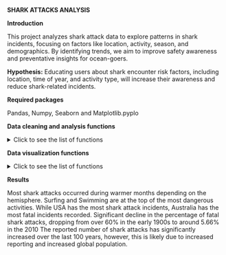 **SHARK ATTACKS ANALYSIS** 

**Introduction**

This project analyzes shark attack data to explore patterns in shark incidents, focusing on factors like location, activity, season, and demographics. By identifying trends, we aim to improve safety awareness and preventative insights for ocean-goers.

**Hypothesis:**
Educating users about shark encounter risk factors, including location, time of year, and activity type, will increase their awareness and reduce shark-related incidents.


**Required packages**

Pandas, Numpy, Seaborn and Matplotlib.pyplo


**Data cleaning and analysis functions**

<details>
  <summary>Click to see the list of functions</summary>
  
  - The **clean_string()** function standardizes string values by retaining only numeric characters and hyphens, ensuring that non-numeric characters are removed.
    This approach helps in eliminating inconsistencies that may arise from text variations.
    
  - The **clean_dates2()** function standardizes date formats by removing unnecessary text, formatting spacing, and converting strings to datetime objects, which ensures consistency.
    Handling Techniques : Handling Missing and Irregular Values: Removes non-date rows by coercing invalid dates to NaT and dropping NaNs.
                          Filtering Rows: Drops records before 1900 for relevancy.
                          Consistency Checks: Validates that the year in the date matches the separate 'Year' column, filtering any mismatches.


  - The **clean_states()** function standardizes state names in a dataset by converting them to lowercase and correcting common misspellings. 
    It removes rows with missing state data and filters out states that appear five times or less, focusing on significant entries. Finally, 
    it formats the state names to title case for readability. This process enhances data quality and prepares it for accurate analysis.


  - The **clean_cols function()** streamlines the DataFrame by renaming and removing unnecessary columns, ensuring the data remains relevant and manageable for analysis.
    Handling Techniques: Column Renaming: The function renames the "Unnamed: 11" column to "Fatal," enhancing clarity in the dataset.
                         Column Removal: It drops irrelevant columns like "href formula" and "Case Number" to focus on essential information.
                         Duplicate Removal: The function eliminates duplicate rows, improving data integrity and ensuring each record is unique for accurate analysis.

 - The **clean_type()** standardizes the "Type" column by consolidating variations in naming conventions, particularly for the "Provoked" type.
    It simplifies the dataset by categorizing several ambiguous types into a single "Unknown" category, which enhances clarity and analysis.
    
 - **Clean_country()** function tidies the "Country" column by standardizing names and removing entries that do not represent actual countries.
    This ensures that the dataset accurately reflects the geographical origins of the entries.
    
 - **Hemisphere()** function enriches the DataFrame by adding a "Hemisphere" column based on the geographical location of each country. 
 - Handling Techniques: Mapping: A predefined dictionary maps each country to its respective hemisphere, ensuring consistent classification.
                        Default Handling: Countries not found in the dictionary are assigned a default value of "Na," allowing for easy identification of unclassified entries.
 - **The clean_sex()** function standardizes the "Sex" column to ensure consistency in gender representation within the dataset.
   
 - **Clean_age()**  standardizes various age representations in the dataset.
   Techniques: Uses .replace() for common age values and patterns.
               Strips whitespace and replaces invalid entries (e.g., "Middle age", "unknown") with NaN.
   
 - **Age_group()** function categorizes age into predefined groups.
   Techniques: Utilizes conditional logic to define age ranges, returning "Unknown" for NaN values.

- **Age_groups()** converts age to numeric and assigns age groups.
  Techniques: Applies the age_group function to each age value.

- **Add_month()** extracts the month from a date column.
  Techniques: Converts the "Date" column to datetime and creates a new "Month" column.
  
- **Assign_season()** determines the season based on the month and hemisphere.
  Techniques: Applies logic to assign seasons accordingly.

- **Add_season()** applies the assign_season function to create a "Season" column.
  Techniques: Utilizes .apply() for row-wise operations.

- **Clean_activity()** standardizes activity descriptions.
  Techniques: Converts text to lowercase and counts activity frequencies.
              Replaces infrequent activities with "unknown" and applies corrections.

- **Clean_fatal()** function standardizes fatality indicators.
  Techniques: Maps various representations of fatality status to a consistent format.
  
- **Cleaning()** function centralizes multiple cleaning functions into a single process.
  Techniques: Sequentially applies various cleaning functions to ensure data integrity across the dataset.


</details>

 **Data visualization functions**

<details>
  <summary>Click to see the list of functions</summary>


  **Techniques Utilized:** 
  functions groupby(), .agg(),, .pivot_table(), for grouping data, unstack(), .melt(), sort_values() to prepare them for
  visualization. Seaborn and matlplotlib.pyplot libraries, barplot and histplots for data visualization

  Example of functions we have used
  
  - **Grouped_month_hemisphere(df)** -  Analyzes shark activity by month and hemisphere. It groups data using groupby()and counts
    occurrences with .size(). The unstack() method pivots the DataFrame to create columns for each hemisphere, while .fillna(0) and
    .astype(int) ensure no missing values. The DataFrame is sorted and reshaped using .melt() for visualization, culminating in a
    bar plot via sns.barplot().
  - **Visualize_activity_sex_group()** function compares shark incident activities by gender. It groups data using groupby() and
    counts cases, sorting them by frequency. The DataFrame is reshaped for clarity with .melt(), and a bar chart is plotted using
    sns.barplot() for straightforward comparison.
  - **Grouped_decade_incidents(df)** analyzes shark incidents by decade, focusing on data from 1920 to 2010. It groups incidents
    using groupby() to count occurrences and visualizes the frequency of shark attacks per decade with sns.barplot(), revealing
    long-term trends.
  - **grouped_activity_year** code filters shark incident data for decades between 1920 and 2010, focusing on provoked and
    unprovoked types. It then groups the data by decade and type, counting incidents.

</details>

**Results**

Most shark attacks occurred during warmer months depending on the hemisphere.
Surfing and Swimming are at the top of the most dangerous activities.
While USA has the most shark attack incidents, Australia has the most fatal incidents recorded. 
Significant decline in the percentage of fatal shark attacks, dropping from over 60% in the early 1900s to around 5.66% in the 2010
The reported number of shark attacks has significantly increased over the last 100 years, however, this is likely due to increased reporting and increased global population.

